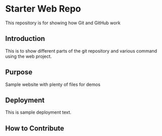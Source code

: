 # Starter Web Repo

This repository is for showing how Git and GitHub work

## Introduction

This is to show different parts of the git repository and various command using the web project.

## Purpose

Sample website with plenty of files for demos

## Deployment

This is sample deployment text.

## How to Contribute